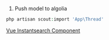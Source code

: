 1. Push model to algolia 
```php
php artisan scout:import 'App\Thread'
```

[Vue Instantsearch Component](https://community.algolia.com/vue-instantsearch/getting-started/using-components.html)